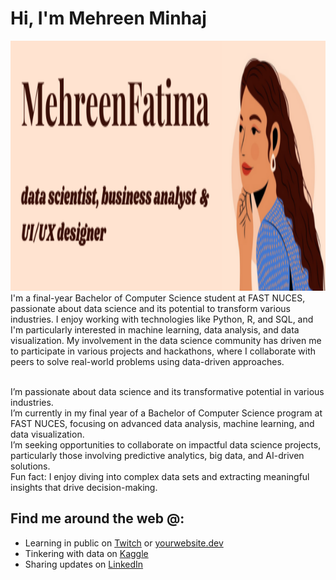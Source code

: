 # Hi, I'm Mehreen Minhaj

<img src="https://raw.githubusercontent.com/mehreenminhaj/mehreenminhaj/master/Mehreen Fatima.png" alt="banner that says Mehreen Minhaj - data science enthusiast, computer science student at FAST NUCES alongside a cartoon illustration of Mehreen" width="800" height="400">
I'm a final-year Bachelor of Computer Science student at FAST NUCES, passionate about data science and its potential to transform various industries. I enjoy working with technologies like Python, R, and SQL, and I'm particularly interested in machine learning, data analysis, and data visualization. My involvement in the data science community has driven me to participate in various projects and hackathons, where I collaborate with peers to solve real-world problems using data-driven approaches.

<br> I’m passionate about data science and its transformative potential in various industries.
<br>I’m currently in my final year of a Bachelor of Computer Science program at FAST NUCES, focusing on advanced data analysis, machine learning, and data visualization.
<br>I’m seeking opportunities to collaborate on impactful data science projects, particularly those involving predictive analytics, big data, and AI-driven solutions.
<br> Fun fact: I enjoy diving into complex data sets and extracting meaningful insights that drive decision-making.
## Find me around the web @:
- Learning in public on [Twitch](https://www.twitch.tv/yourusername) or [yourwebsite.dev](https://www.yourwebsite.dev)
- Tinkering with data on [Kaggle](https://www.kaggle.com/yourusername)
- Sharing updates on [LinkedIn](https://www.linkedin.com/in/yourlinkedinprofile)
